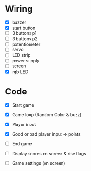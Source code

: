 
# Wiring

- [X] buzzer
- [X] start button
- [ ] 3 buttons p1
- [ ] 3 buttons p2
- [ ] potentiometer
- [ ] servo
- [ ] LED strip
- [ ] power supply
- [ ] screen
- [X] rgb LED

# Code 

- [X] Start game
- [X] Game loop (Random Color & buzz)
- [X] Player input
- [X] Good or bad player input -> points
- [ ] End game
- [ ] Display scores on screen & rise flags
- [ ] Game settings (on screen)


